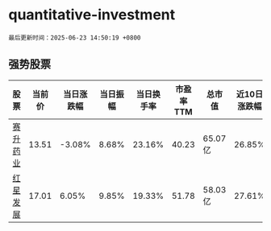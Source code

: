 # quantitative-investment

`最后更新时间：2025-06-23 14:50:19 +0800`

## 强势股票

|股票|当前价|当日涨跌幅|当日振幅|当日换手率|市盈率TTM|总市值|近10日涨跌幅|
|----|----|----|----|----|----|----|----|
|[赛升药业](https://xueqiu.com/S/SZ300485)|13.51|-3.08%|8.68%|23.16%|40.23|65.07亿|26.85%|
|[红星发展](https://xueqiu.com/S/SH600367)|17.01|6.05%|9.85%|19.33%|51.78|58.03亿|27.61%|
